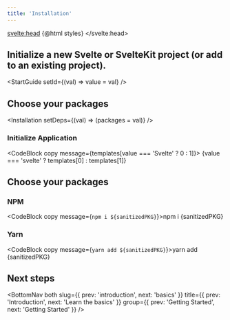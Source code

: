 ```yaml
---
title: 'Installation'
---
```


<script>
	import { CodeBlock, MinorHeading, NextSteps, Installation, StartGuide, BottomNav } from 'components'

    const styles = `<style id='svelteui-inject-body' type='text/css'>.article>*:nth-child(3){margin-top:1rem!important;}<\/style>`;
    
	let packages = ["@svelteuidev/core", "@svelteuidev/composables"];
	let templates = ["npx degit sveltejs/template my-svelte-project", "npm init svelte@next my-app"]
    let value = 'svelte'
	$: sanitizedPKG = packages || ["@svelteuidev/core", "@svelteuidev/composables"].join(' ')
</script>

<svelte:head>
{@html styles}
</svelte:head>

<MinorHeading />

## Initialize a new Svelte or SvelteKit project (or add to an existing project).

<StartGuide setId={(val) => value = val} />

## Choose your packages

<Installation setDeps={(val) => (packages = val)} />

### Initialize Application

<CodeBlock copy message={templates[value === 'Svelte' ? 0 : 1]}>
{value === 'svelte' ? templates[0] : templates[1]}
</CodeBlock>

## Choose your packages

### NPM

<CodeBlock copy message={`npm i ${sanitizedPKG}`}>npm i {sanitizedPKG}</CodeBlock>

### Yarn

<CodeBlock copy message={`yarn add ${sanitizedPKG}`}>yarn add {sanitizedPKG}</CodeBlock>

## Next steps

<NextSteps />

<BottomNav both slug={{ prev: 'introduction', next: 'basics' }} title={{ prev: 'Introduction', next: 'Learn the basics' }} group={{ prev: 'Getting Started', next: 'Getting Started' }} />
